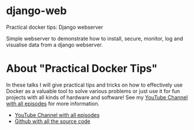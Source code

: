 # django-web
Practical docker tips: Django webserver

Simple webserver to demonstrate how to install, secure, monitor, log and visualise data from a django webserver.

# About "Practical Docker Tips"
In these talks I will give practical tips and tricks on how to effectively use Docker as a valuable tool to solve various problems or just use it for fun projects with all kinds of hardware and software! See my [YouTube Channel with all episodes](https://www.youtube.com/channel/UCxp65f-xyu4z1PvmZBKqZGQ) for more information.
* [YouTube Channel with all episodes](https://www.youtube.com/channel/UCxp65f-xyu4z1PvmZBKqZGQ)
* [Github with all the source code](https://github.com/marcelmaatkamp/PracticalDockerTips)
